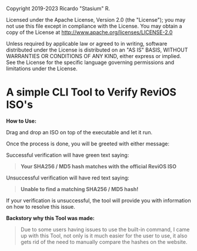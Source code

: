 Copyright 2019-2023 Ricardo "Stasium" R.

Licensed under the Apache License, Version 2.0 (the "License");
you may not use this file except in compliance with the License.
You may obtain a copy of the License at
    http://www.apache.org/licenses/LICENSE-2.0

Unless required by applicable law or agreed to in writing, software
distributed under the License is distributed on an "AS IS" BASIS,
WITHOUT WARRANTIES OR CONDITIONS OF ANY KIND, either express or implied.
See the License for the specific language governing permissions and
limitations under the License.

# A simple CLI Tool to Verify ReviOS ISO's
**How to Use:**

Drag and drop an ISO on top of the executable and let it run.

Once the process is done, you will be greeted with either message:
 
Successful verification will have green text saying:
>**Your SHA256 / MD5 hash matches with the official ReviOS ISO**

Unsuccessful verification will have red text saying:

>**Unable to find a matching SHA256 / MD5 hash!**

If your verification is unsuccessful, the tool will provide you with information on how to resolve this issue.

**Backstory why this Tool was made:**
>Due to some users having issues to use the built-in command, I came up with this Tool, not only is it much easier for the user to use, it also gets rid of the need to manually compare the hashes on the website.
